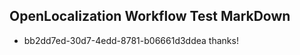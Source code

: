 ## OpenLocalization Workflow Test MarkDown
* bb2dd7ed-30d7-4edd-8781-b06661d3ddea thanks!

<!--HONumber=Jul16_HO4-->


